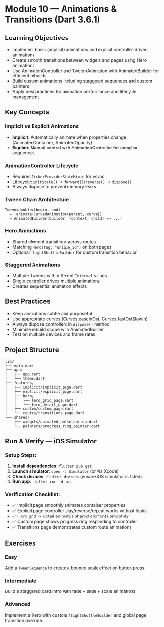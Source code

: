 # Module 10 — Animations & Transitions (Dart 3.6.1)

## Learning Objectives
- Implement basic (implicit) animations and explicit controller-driven animations
- Create smooth transitions between widgets and pages using Hero animations
- Use AnimationController and Tween/Animation with AnimatedBuilder for efficient rebuilds
- Build custom animations including staggered sequences and custom painters
- Apply best practices for animation performance and lifecycle management

## Key Concepts

### Implicit vs Explicit Animations
- **Implicit**: Automatically animate when properties change (AnimatedContainer, AnimatedOpacity)
- **Explicit**: Manual control with AnimationController for complex sequences

### AnimationController Lifecycle
- Requires `TickerProviderStateMixin` for vsync
- Lifecycle: `initState()` → `forward()`/`reverse()` → `dispose()`
- Always dispose to prevent memory leaks

### Tween Chain Architecture
```
Tween<double>(begin, end) 
  → .animate(CurvedAnimation(parent, curve))
  → AnimatedBuilder(builder: (context, child) => ...)
```

### Hero Animations
- Shared element transitions across routes
- Matching `Hero(tag: "unique_id")` on both pages
- Optional `flightShuttleBuilder` for custom transition behavior

### Staggered Animations
- Multiple Tweens with different `Interval` values
- Single controller drives multiple animations
- Creates sequential animation effects

## Best Practices
- Keep animations subtle and purposeful
- Use appropriate curves (Curves.easeInOut, Curves.fastOutSlowIn)
- Always dispose controllers in `dispose()` method
- Minimize rebuild scope with AnimatedBuilder
- Test on multiple devices and frame rates

## Project Structure
```
lib/
├── main.dart
├── app/
│   ├── app.dart
│   └── theme.dart
├── features/
│   ├── implicit/implicit_page.dart
│   ├── explicit/explicit_page.dart
│   ├── hero/
│   │   ├── hero_grid_page.dart
│   │   └── hero_detail_page.dart
│   ├── custom/custom_page.dart
│   └── routes/transitions_page.dart
└── shared/
    ├── widgets/animated_pulse_button.dart
    └── painters/progress_ring_painter.dart
```

## Run & Verify — iOS Simulator

### Setup Steps:
1. **Install dependencies**: `flutter pub get`
2. **Launch simulator**: `open -a Simulator` (or via Xcode)
3. **Check devices**: `flutter devices` (ensure iOS simulator is listed)
4. **Run app**: `flutter run -d ios`

### Verification Checklist:
- ✅ Implicit page smoothly animates container properties
- ✅ Explicit page controller play/reverse/repeat works without leaks
- ✅ Hero grid → detail animates shared elements smoothly
- ✅ Custom page shows progress ring responding to controller
- ✅ Transitions page demonstrates custom route animations

## Exercises

### Easy
Add a `TweenSequence` to create a bounce scale effect on button press.

### Intermediate
Build a staggered card intro with fade + slide + scale animations.

### Advanced
Implement a Hero with custom `flightShuttleBuilder` and global page transition override.